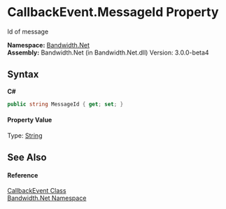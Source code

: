 ﻿# CallbackEvent.MessageId Property 
 

Id of message

**Namespace:**&nbsp;<a href ="N_Bandwidth_Net.md">Bandwidth.Net</a><br />**Assembly:**&nbsp;Bandwidth.Net (in Bandwidth.Net.dll) Version: 3.0.0-beta4

## Syntax

**C#**<br />
``` C#
public string MessageId { get; set; }
```


#### Property Value
Type: <a href="http://msdn2.microsoft.com/en-us/library/s1wwdcbf" target="_blank">String</a>

## See Also


#### Reference
<a href ="T_Bandwidth_Net_CallbackEvent.md">CallbackEvent Class</a><br /><a href ="N_Bandwidth_Net.md">Bandwidth.Net Namespace</a><br />